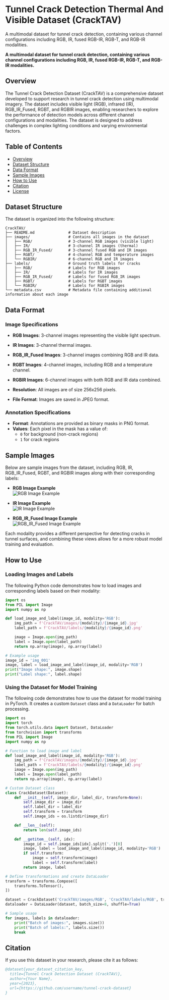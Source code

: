 # Tunnel Crack Detection Thermal And Visible Dataset (CrackTAV)
A multimodal dataset for tunnel crack detection, containing various channel configurations including RGB, IR, fused RGB-IR, RGB-T, and RGB-IR modalities.


**A multimodal dataset for tunnel crack detection, containing various channel configurations including RGB, IR, fused RGB-IR, RGB-T, and RGB-IR modalities.**

## Overview

The Tunnel Crack Detection Dataset (CrackTAV) is a comprehensive dataset developed to support research in tunnel crack detection using multimodal imagery. The dataset includes visible light (RGB), infrared (IR), RGB_IR_Fused, RGBT, and RGBIR images, enabling researchers to explore the performance of detection models across different channel configurations and modalities. The dataset is designed to address challenges in complex lighting conditions and varying environmental factors.

## Table of Contents
- [Overview](#overview)
- [Dataset Structure](#dataset-structure)
- [Data Format](#data-format)
- [Sample Images](#sample-images)
- [How to Use](#how-to-use)
- [Citation](#citation)
- [License](#license)

## Dataset Structure

The dataset is organized into the following structure:

```plaintext
CrackTAV/
├── README.md               # Dataset description
├── images/                 # Contains all images in the dataset
│   ├── RGB/                # 3-channel RGB images (visible light)
│   ├── IR/                 # 3-channel IR images (thermal)
│   ├── RGB_IR_Fused/       # 3-channel fused RGB and IR images
│   ├── RGBT/               # 4-channel RGB and temperature images
│   └── RGBIR/              # 6-channel RGB and IR images
├── labels/                 # Ground truth labels for cracks
│   ├── RGB/                # Labels for RGB images
│   ├── IR/                 # Labels for IR images
│   ├── RGB_IR_Fused/       # Labels for fused RGB_IR images
│   ├── RGBT/               # Labels for RGBT images
│   └── RGBIR/              # Labels for RGBIR images
└── metadata.csv            # Metadata file containing additional information about each image
```

## Data Format

### Image Specifications

- **RGB Images**: 3-channel images representing the visible light spectrum.
- **IR Images**: 3-channel thermal images.
- **RGB_IR_Fused Images**: 3-channel images combining RGB and IR data.
- **RGBT Images**: 4-channel images, including RGB and a temperature channel.
- **RGBIR Images**: 6-channel images with both RGB and IR data combined.

- **Resolution**: All images are of size 256x256 pixels.
- **File Format**: Images are saved in JPEG format.

### Annotation Specifications

- **Format**: Annotations are provided as binary masks in PNG format.
- **Values**: Each pixel in the mask has a value of:
  - `0` for background (non-crack regions)
  - `1` for crack regions

## Sample Images

Below are sample images from the dataset, including RGB, IR, RGB_IR_Fused, RGBT, and RGBIR images along with their corresponding labels:

- **RGB Image Example**  
  ![RGB Image Example](RGB/253.jpg)

- **IR Image Example**  
  ![IR Image Example](images/IR/sample.jpg)

- **RGB_IR_Fused Image Example**  
  ![RGB_IR_Fused Image Example](RGB_IR_Fused/253.jpg)

Each modality provides a different perspective for detecting cracks in tunnel surfaces, and combining these views allows for a more robust model training and evaluation.

## How to Use

### Loading Images and Labels

The following Python code demonstrates how to load images and corresponding labels based on their modality:

```python
import os
from PIL import Image
import numpy as np

def load_image_and_label(image_id, modality='RGB'):
    img_path = f'CrackTAV/images/{modality}/{image_id}.jpg'
    label_path = f'CrackTAV/labels/{modality}/{image_id}.png'

    image = Image.open(img_path)
    label = Image.open(label_path)
    return np.array(image), np.array(label)

# Example usage
image_id = 'img_001'
image, label = load_image_and_label(image_id, modality='RGB')
print("Image shape:", image.shape)
print("Label shape:", label.shape)
```

### Using the Dataset for Model Training

The following code demonstrates how to use the dataset for model training in PyTorch. It creates a custom `Dataset` class and a `DataLoader` for batch processing.

```python
import os
import torch
from torch.utils.data import Dataset, DataLoader
from torchvision import transforms
from PIL import Image
import numpy as np

# Function to load image and label
def load_image_and_label(image_id, modality='RGB'):
    img_path = f'CrackTAV/images/{modality}/{image_id}.jpg'
    label_path = f'CrackTAV/labels/{modality}/{image_id}.png'
    image = Image.open(img_path)
    label = Image.open(label_path)
    return np.array(image), np.array(label)

# Custom Dataset class
class CrackDataset(Dataset):
    def __init__(self, image_dir, label_dir, transform=None):
        self.image_dir = image_dir
        self.label_dir = label_dir
        self.transform = transform
        self.image_ids = os.listdir(image_dir)

    def __len__(self):
        return len(self.image_ids)

    def __getitem__(self, idx):
        image_id = self.image_ids[idx].split('.')[0]
        image, label = load_image_and_label(image_id, modality='RGB')
        if self.transform:
            image = self.transform(image)
            label = self.transform(label)
        return image, label

# Define transformations and create DataLoader
transform = transforms.Compose([
    transforms.ToTensor(),
])

dataset = CrackDataset('CrackTAV/images/RGB', 'CrackTAV/labels/RGB', transform=transform)
dataloader = DataLoader(dataset, batch_size=8, shuffle=True)

# Sample usage
for images, labels in dataloader:
    print("Batch of images:", images.size())
    print("Batch of labels:", labels.size())
    break
```

## Citation

If you use this dataset in your research, please cite it as follows:

```bibtex
@dataset{your_dataset_citation_key,
  title={Tunnel Crack Detection Dataset (CrackTAV)},
  author={Your Name},
  year={2023},
  url={https://github.com/username/tunnel-crack-dataset}
}
```
